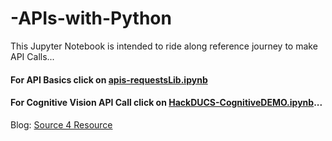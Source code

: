 # -APIs-with-Python
This Jupyter Notebook is intended to ride along reference journey to make API Calls...

#### For API Basics click on [apis-requestsLib.ipynb](apis-requestsLib.ipynb)
#### For Cognitive Vision API Call click on [HackDUCS-CognitiveDEMO.ipynb](HackDUCS-CognitiveDEMO.ipynb)...

Blog: [Source 4 Resource](https://source4resource.blogspot.com)
